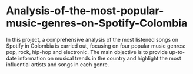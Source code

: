 # Analysis-of-the-most-popular-music-genres-on-Spotify-Colombia
In this project, a comprehensive analysis of the most listened songs on Spotify in Colombia is carried out, focusing on four popular music genres: pop, rock, hip-hop and electronic. The main objective is to provide up-to-date information on musical trends in the country and highlight the most influential artists and songs in each genre.
